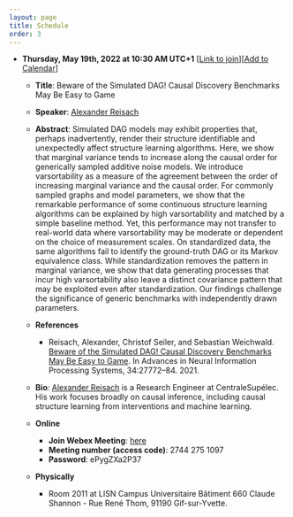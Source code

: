 ```yaml
---
layout: page
title: Schedule
order: 3
---
```


<!-- ## Upcoming Seminar Presentations -->

* **Thursday, May 19th, 2022 at 10:30 AM UTC+1** [[Link to join](https://inria.webex.com/inria-en/j.php?MTID=m6ff0d0a29de98d248375ccaffe11cf78)][[Add to Calendar](/files/BewareDAG.ics)]
  - **Title**: Beware of the Simulated DAG! Causal Discovery Benchmarks May Be Easy to Game
  - **Speaker**: [Alexander Reisach](https://linkedin.com/in/alexander-reisach-2033a9175)
  - **Abstract**: Simulated DAG models may exhibit properties that, perhaps inadvertently, render their structure identifiable and unexpectedly affect structure learning algorithms. Here, we show that marginal variance tends to increase along the causal order for generically sampled additive noise models. We introduce varsortability as a measure of the agreement between the order of increasing marginal variance and the causal order. For commonly sampled graphs and model parameters, we show that the remarkable performance of some continuous structure learning algorithms can be explained by high varsortability and matched by a simple baseline method. Yet, this performance may not transfer to real-world data where varsortability may be moderate or dependent on the choice of measurement scales. On standardized data, the same algorithms fail to identify the ground-truth DAG or its Markov equivalence class. While standardization removes the pattern in marginal variance, we show that data generating processes that incur high varsortability also leave a distinct covariance pattern that may be exploited even after standardization. Our findings challenge the significance of generic benchmarks with independently drawn parameters.
  
  - **References**
    * Reisach, Alexander, Christof Seiler, and Sebastian Weichwald. [Beware of the Simulated DAG! Causal Discovery Benchmarks May Be Easy to Game](https://proceedings.neurips.cc/paper/2021/file/e987eff4a7c7b7e580d659feb6f60c1a-Paper.pdf). In Advances in Neural Information Processing Systems, 34:27772–84. 2021.
  * **Bio**: [Alexander Reisach](https://linkedin.com/in/alexander-reisach-2033a9175) is a Research Engineer at CentraleSupélec. His work focuses broadly on causal inference, including causal structure learning from interventions and machine learning.

  * **Online**
    - **Join Webex Meeting**: [here](https://inria.webex.com/inria-en/j.php?MTID=m6ff0d0a29de98d248375ccaffe11cf78)
    - **Meeting number (access code)**: 2744 275 1097
    - **Password**: ePygZXa2P37
  * **Physically**
    - Room 2011 at LISN Campus Universitaire Bâtiment 660 Claude Shannon - Rue René Thom, 91190 Gif-sur-Yvette.